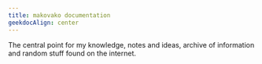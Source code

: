 ```yaml
---
title: makovako documentation
geekdocAlign: center
---
```


The central point for my knowledge, notes and ideas, archive of information and random stuff found on the internet.